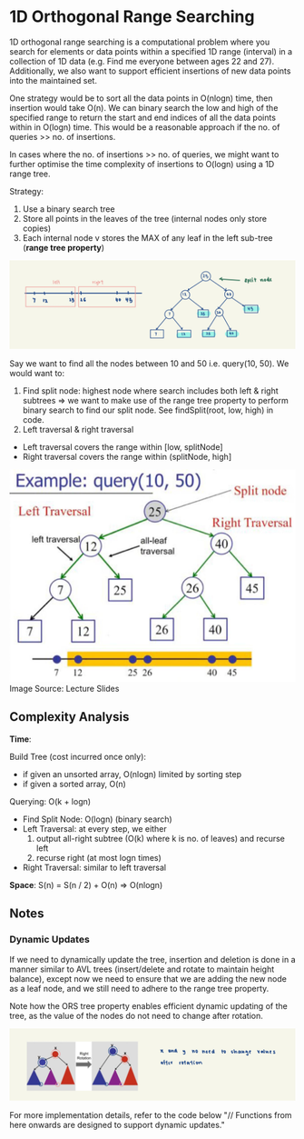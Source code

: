 # 1D Orthogonal Range Searching

1D orthogonal range searching is a computational problem where you search for elements or data points within a 
specified 1D range (interval) in a collection of 1D data (e.g. Find me everyone between ages 22 and 27). Additionally,
we also want to support efficient insertions of new data points into the maintained set.

One strategy would be to sort all the data points in O(nlogn) time, then insertion would take O(n). We can binary 
search the low and high of the specified range to return the start and end indices of all the data points within 
in O(logn) time. This would be a reasonable approach if the no. of queries >> no. of insertions.

In cases where the no. of insertions >> no. of queries, we might want to further optimise the time complexity of
insertions to O(logn) using a 1D range tree.

Strategy:
1. Use a binary search tree
2. Store all points in the leaves of the tree (internal nodes only store copies)
3. Each internal node v stores the MAX of any leaf in the left sub-tree (**range tree property**)

![1DORS](../../../../../../docs/assets/images/1DORS.jpg)

Say we want to find all the nodes between 10 and 50 i.e. query(10, 50). We would want to:
1. Find split node: highest node where search includes both left & right subtrees
=> we want to make use of the range tree property to perform binary search to find our split node. See findSplit(root, low, high) in code. 
2. Left traversal & right traversal 
- Left traversal covers the range within [low, splitNode]
- Right traversal covers the range within (splitNode, high]

![1DORSQuery](../../../../../../docs/assets/images/1DORSQuery.jpeg)
Image Source: Lecture Slides

## Complexity Analysis
**Time**:

Build Tree (cost incurred once only): 
- if given an unsorted array, O(nlogn) limited by sorting step
- if given a sorted array, O(n)

Querying: O(k + logn)
- Find Split Node: O(logn) (binary search)
- Left Traversal: at every step, we either
    1. output all-right subtree (O(k) where k is no. of leaves) and recurse left
    2. recurse right (at most logn times)
- Right Traversal: similar to left traversal

**Space**: S(n) = S(n / 2) + O(n) => O(nlogn)

## Notes
### Dynamic Updates
If we need to dynamically update the tree, insertion and deletion is done in a manner similar to AVL trees 
(insert/delete and rotate to maintain height balance), except now we need to ensure that we are adding the new node
as a leaf node, and we still need to adhere to the range tree property. 

Note how the ORS tree property enables efficient dynamic updating of the tree, as the value of the nodes do not need 
to change after rotation. 

![1DORSDynamicUpdates](../../../../../../docs/assets/images/1DORSDynamicUpdates.jpg)

For more implementation details, refer to the code below "// Functions from here onwards are designed to support 
dynamic updates."
